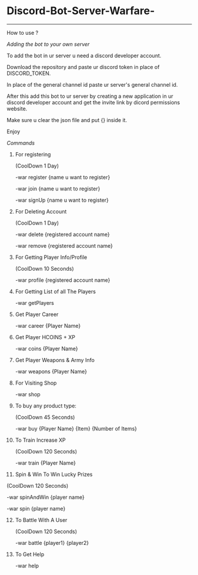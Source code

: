 # Discord-Bot-Server-Warfare-

***************************************************************************************************************************************

How to use ?

*Adding the bot to your own server*

To add the bot in ur server u need a discord developer account.

Download the repository and paste ur discord token in place of DISCORD_TOKEN.

In place of the general channel id paste ur server's general channel id.

After this add this bot to ur server by creating a new application in ur discord developer account and get the invite link by dicord permissions website.

Make sure u clear the json file and put {} inside it.

Enjoy

*Commands*

1. For registering

   (CoolDown 1 Day)
   
   -war register {name u want to register}

   -war join {name u want to register}
   
   -war signUp {name u want to register}


2. For Deleting Account
   
   (CoolDown 1 Day)
   
   -war delete {registered account name}
   
   -war remove {registered account name}


3. For Getting Player Info/Profile
   
   (CoolDown 10 Seconds)
   
   -war profile {registered account name}


4. For Getting List of all The Players

   -war getPlayers 


5. Get Player Career

   -war career {Player Name}
 
 
6. Get Player HCOINS + XP
   
   -war coins {Player Name}
   
   
7. Get Player Weapons & Army Info
   
   -war weapons {Player Name}
   
   
8. For Visiting Shop
   
   -war shop
   
   
9. To buy any product type:
 
   (CoolDown 45 Seconds)
   
   -war buy {Player Name} {Item} {Number of Items}
 
 
10. To Train Increase XP
  
    (CoolDown 120 Seconds)
    
    -war train {Player Name}


11. Spin & Win To Win Lucky Prizes

   (CoolDown 120 Seconds)
   
   -war spinAndWin {player name}
   
   -war spin {player name}
   
   
12. To Battle With A User
   
    (CoolDown 120 Seconds) 
    
    -war battle {player1} {player2}


13. To Get Help

    -war help
    





